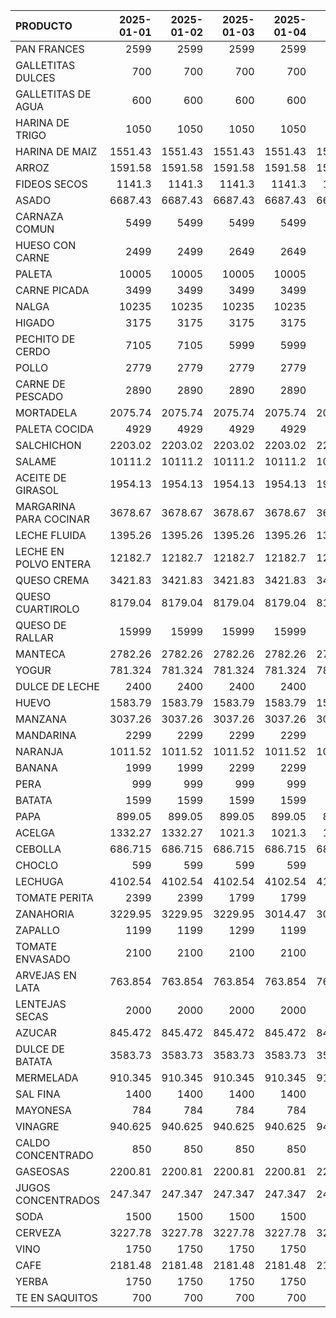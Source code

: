 | PRODUCTO               |   2025-01-01 |   2025-01-02 |   2025-01-03 |   2025-01-04 |   2025-01-05 |   2025-01-06 |   2025-01-07 |   2025-01-08 |   2025-01-09 |   2025-01-10 |   2025-01-11 |   2025-01-12 |   2025-01-13 |   2025-01-14 |   2025-01-15 |   2025-01-16 |   2025-01-17 |   2025-01-18 |   2025-01-19 |   2025-01-20 |   2025-01-21 |   2025-01-22 |   2025-01-23 |   2025-01-24 |   2025-01-25 |   2025-01-26 |   2025-01-27 |   2025-01-28 |
|:-----------------------|-------------:|-------------:|-------------:|-------------:|-------------:|-------------:|-------------:|-------------:|-------------:|-------------:|-------------:|-------------:|-------------:|-------------:|-------------:|-------------:|-------------:|-------------:|-------------:|-------------:|-------------:|-------------:|-------------:|-------------:|-------------:|-------------:|-------------:|-------------:|
| PAN FRANCES            |     2599     |     2599     |     2599     |     2599     |     2599     |     2599     |     2599     |     2729.08  |     2729.08  |     2729.08  |     2729.08  |     2729.08  |     2729.08  |     2729.08  |     2729.08  |     2729.08  |     2729.08  |     2729.08  |     2729.08  |     2729.08  |     2729.08  |     2729.08  |     2729.08  |     2729.08  |     2729.08  |     2729.08  |     2729.08  |     2729.08  |
| GALLETITAS DULCES      |      700     |      700     |      700     |      700     |      700     |      700     |      700     |      700     |      700     |      700     |      700     |      700     |      700     |      700     |      700     |      700     |      700     |      700     |      700     |      700     |      700     |      700     |      700     |      700     |      700     |      700     |      700     |      700     |
| GALLETITAS DE AGUA     |      600     |      600     |      600     |      600     |      600     |      600     |      600     |      600     |      600     |      600     |      600     |      600     |      600     |      600     |      600     |      600     |      600     |      600     |      600     |      600     |      600     |      600     |      600     |      600     |      600     |      600     |      600     |      600     |
| HARINA DE TRIGO        |     1050     |     1050     |     1050     |     1050     |     1050     |     1050     |     1050     |     1050     |     1050     |     1050     |     1050     |     1050     |     1050     |     1050     |     1050     |     1050     |     1050     |     1050     |     1050     |     1050     |      850     |      850     |      850     |      850     |      850     |      850     |      850     |      850     |
| HARINA DE MAIZ         |     1551.43  |     1551.43  |     1551.43  |     1551.43  |     1551.43  |     1551.43  |     1551.43  |     1551.43  |     1551.43  |     1551.43  |     1551.43  |     1551.43  |     1551.43  |     1551.43  |     1551.43  |     1551.43  |     1551.43  |     1551.43  |     1551.43  |     1551.43  |     1551.43  |     1551.43  |     1551.43  |     1551.43  |     1551.43  |     1551.43  |     1551.43  |     1551.43  |
| ARROZ                  |     1591.58  |     1591.58  |     1591.58  |     1591.58  |     1591.58  |     1591.58  |     1591.58  |     1591.58  |     1591.58  |     1591.58  |     1591.58  |     1591.58  |     1591.58  |     1591.58  |     1591.58  |     1591.58  |     1591.58  |     1591.58  |     1591.58  |     1591.58  |     1591.58  |     1591.58  |     1591.58  |     1591.58  |     1591.58  |     1591.58  |     1591.58  |     1591.58  |
| FIDEOS SECOS           |     1141.3   |     1141.3   |     1141.3   |     1141.3   |     1141.3   |     1141.3   |     1141.3   |     1141.3   |     1141.3   |     1141.3   |     1141.3   |     1141.3   |     1141.3   |     1141.3   |     1141.3   |     1141.3   |     1141.3   |     1141.3   |     1141.3   |     1141.3   |     1141.3   |     1141.3   |     1141.3   |     1141.3   |     1141.3   |     1141.3   |     1141.3   |     1141.3   |
| ASADO                  |     6687.43  |     6687.43  |     6687.43  |     6687.43  |     6687.43  |     6687.43  |     6687.43  |     6687.43  |     6687.43  |     6687.43  |     6687.43  |     6687.43  |     6687.43  |     6687.43  |     6687.43  |     6687.43  |     6687.43  |     6687.43  |     6687.43  |     6687.43  |     6687.43  |     6687.43  |     6687.43  |     6687.43  |     6687.43  |     6687.43  |     6687.43  |     6824.39  |
| CARNAZA COMUN          |     5499     |     5499     |     5499     |     5499     |     5499     |     5499     |     5499     |     5499     |     5499     |     5499     |     5499     |     5499     |     5499     |     5499     |     5499     |     5499     |     5499     |     5499     |     5499     |     5499     |     5499     |     5499     |     5499     |     5499     |     5499     |     5499     |     5499     |     5499     |
| HUESO CON CARNE        |     2499     |     2499     |     2649     |     2649     |     2649     |     2499     |     2499     |     2499     |     2499     |     2499     |     2499     |     2499     |     2499     |     2499     |     2499     |     2499     |     2499     |     2499     |     2499     |     2499     |     2499     |     2499     |     2499     |     2499     |     2499     |     2499     |     2499     |     2499     |
| PALETA                 |    10005     |    10005     |    10005     |    10005     |    10005     |    10005     |    10005     |    10005     |    10005     |    10005     |    10005     |    10005     |    10005     |    10005     |    10005     |    10005     |    10005     |    10005     |    10005     |    10005     |    10005     |    10005     |    10005     |    10005     |    10005     |    10005     |    10005     |    10209     |
| CARNE PICADA           |     3499     |     3499     |     3499     |     3499     |     3499     |     3499     |     3499     |     3499     |     3499     |     3499     |     3499     |     3499     |     3499     |     3499     |     3499     |     3499     |     3499     |     3499     |     3499     |     3499     |     3499     |     3499     |     3499     |     3499     |     3499     |     3499     |     3499     |     3499     |
| NALGA                  |    10235     |    10235     |    10235     |    10235     |    10235     |    10235     |    10235     |    10235     |    10235     |    10235     |    10235     |    10235     |    10235     |    10235     |    10235     |    10235     |    10235     |    10235     |    10235     |    10235     |    10235     |    10235     |    10235     |    10235     |    10235     |    10235     |    10235     |    10439     |
| HIGADO                 |     3175     |     3175     |     3175     |     3175     |     3175     |     3175     |     3175     |     3175     |     3175     |     3175     |     3175     |     3175     |     3175     |     3175     |     3175     |     3175     |     3175     |     3175     |     3175     |     3175     |     3175     |     3175     |     3175     |     3175     |     3175     |     3175     |     3175     |     3175     |
| PECHITO DE CERDO       |     7105     |     7105     |     5999     |     5999     |     5999     |     7105     |     7105     |     7105     |     7105     |     7105     |     7105     |     7105     |     7105     |     7105     |     7105     |     7105     |     7105     |     7105     |     7105     |     7105     |     7105     |     7465     |     7465     |     6399     |     6399     |     6399     |     6399     |     6399     |
| POLLO                  |     2779     |     2779     |     2779     |     2779     |     2779     |     2779     |     2779     |     2779     |     2779     |     2199     |     2199     |     2199     |     2779     |     2779     |     2779     |     2779     |     2779     |     2779     |     2779     |     2779     |     2779     |     2779     |     2779     |     2779     |     2779     |     2779     |     2779     |     2779     |
| CARNE DE PESCADO       |     2890     |     2890     |     2890     |     2890     |     2890     |     2890     |     2890     |     2890     |     2890     |     2890     |     2890     |     2890     |     2890     |     2890     |     2890     |     2890     |     2890     |     2890     |     2890     |     2890     |     2890     |     2890     |     2890     |     2890     |     2890     |     2890     |     2890     |     2890     |
| MORTADELA              |     2075.74  |     2075.74  |     2075.74  |     2075.74  |     2075.74  |     2075.74  |     2075.74  |     2075.74  |     2075.74  |     2075.74  |     2075.74  |     2075.74  |     2075.74  |     2075.74  |     2179.23  |     2179.23  |     2179.23  |     2179.23  |     2179.23  |     2179.23  |     2179.23  |     2179.23  |     2179.23  |     2179.23  |     2179.23  |     2179.23  |     2179.23  |     2179.23  |
| PALETA COCIDA          |     4929     |     4929     |     4929     |     4929     |     4929     |     4929     |     4929     |     4929     |     4929     |     4929     |     4929     |     4929     |     4929     |     4929     |     5175     |     5175     |     5175     |     5175     |     5175     |     5175     |     5175     |     5175     |     5175     |     5175     |     5175     |     5175     |     5175     |     5175     |
| SALCHICHON             |     2203.02  |     2203.02  |     2203.02  |     2203.02  |     2203.02  |     2203.02  |     2203.02  |     2203.02  |     2203.02  |     2203.02  |     2203.02  |     2203.02  |     2203.02  |     2313.37  |     2313.37  |     2313.37  |     2313.37  |     2313.37  |     2313.37  |     2313.37  |     2313.37  |     2313.37  |     2313.37  |     2313.37  |     2313.37  |     2313.37  |     2313.37  |     2313.37  |
| SALAME                 |    10111.2   |    10111.2   |    10111.2   |    10111.2   |    10111.2   |    10111.2   |    10111.2   |    10111.2   |    10111.2   |    10111.2   |    10111.2   |    10111.2   |    10111.2   |    10111.2   |    10111.2   |    10111.2   |    10111.2   |    10111.2   |    10111.2   |    10111.2   |    10111.2   |    10615.2   |    10615.2   |    10615.2   |    10615.2   |    10615.2   |    10615.2   |    10615.2   |
| ACEITE DE GIRASOL      |     1954.13  |     1954.13  |     1954.13  |     1954.13  |     1954.13  |     1954.13  |     1954.13  |     1954.13  |     1954.13  |     1954.13  |     1954.13  |     1954.13  |     1954.13  |     1954.13  |     1954.13  |     2126.55  |     2126.55  |     2126.55  |     2126.55  |     2126.55  |     2126.55  |     2126.55  |     2126.55  |     2126.55  |     2126.55  |     2126.55  |     2126.55  |     2126.55  |
| MARGARINA PARA COCINAR |     3678.67  |     3678.67  |     3678.67  |     3678.67  |     3678.67  |     3678.67  |     3678.67  |     3678.67  |     3678.67  |     3678.67  |     3678.67  |     3678.67  |     3678.67  |     3678.67  |     3678.67  |     3678.67  |     3678.67  |     3678.67  |     3678.67  |     3678.67  |     3678.67  |     3678.67  |     3678.67  |     3678.67  |     3678.67  |     3678.67  |     3678.67  |     3678.67  |
| LECHE FLUIDA           |     1395.26  |     1395.26  |     1395.26  |     1395.26  |     1395.26  |     1395.26  |     1395.26  |     1395.26  |     1395.26  |     1395.26  |     1395.26  |     1395.26  |     1395.26  |     1395.26  |     1395.26  |     1395.26  |     1395.26  |     1395.26  |     1395.26  |     1395.26  |     1395.26  |     1395.26  |     1395.26  |     1395.26  |     1395.26  |     1395.26  |     1395.26  |     1395.26  |
| LECHE EN POLVO ENTERA  |    12182.7   |    12182.7   |    12182.7   |    12182.7   |    12182.7   |    12182.7   |    12182.7   |    12182.7   |    12182.7   |    12182.7   |    12182.7   |    12182.7   |    12182.7   |    12182.7   |    12182.7   |    12182.7   |    12182.7   |    12182.7   |    12182.7   |    12182.7   |    12182.7   |    12182.7   |    12182.7   |    12182.7   |    12182.7   |    12182.7   |    12182.7   |    12182.7   |
| QUESO CREMA            |     3421.83  |     3421.83  |     3421.83  |     3421.83  |     3421.83  |     3421.83  |     3421.83  |     3421.83  |     3421.83  |     3421.83  |     3421.83  |     3421.83  |     3421.83  |     3421.83  |     3421.83  |     3421.83  |     3421.83  |     3421.83  |     3421.83  |     3421.83  |     3313.77  |     3421.83  |     3421.83  |     3421.83  |     3421.83  |     3421.83  |     3421.83  |     3421.83  |
| QUESO CUARTIROLO       |     8179.04  |     8179.04  |     8179.04  |     8179.04  |     8179.04  |     8179.04  |     8179.04  |     8179.04  |     8179.04  |     8179.04  |     8179.04  |     8179.04  |     8179.04  |     8179.04  |     8179.04  |     8179.04  |     8179.04  |     8179.04  |     8179.04  |     8179.04  |     8179.04  |     7978.66  |     7978.66  |     7978.66  |     7978.66  |     7978.66  |     7978.66  |     7978.66  |
| QUESO DE RALLAR        |    15999     |    15999     |    15999     |    15999     |    15999     |    15999     |    15999     |    15999     |    15999     |    15999     |    15999     |    15999     |    15999     |    15999     |    15999     |    15999     |    15999     |    15999     |    15999     |    15999     |    15999     |    15999     |    15999     |    15999     |    15999     |    15999     |    15999     |    15999     |
| MANTECA                |     2782.26  |     2782.26  |     2782.26  |     2782.26  |     2782.26  |     2782.26  |     2782.26  |     2782.26  |     2782.26  |     2782.26  |     2782.26  |     2782.26  |     2782.26  |     2782.26  |     2782.26  |     2782.26  |     2782.26  |     2782.26  |     2782.26  |     2782.26  |     2782.26  |     2782.26  |     2782.26  |     2782.26  |     2782.26  |     2782.26  |     2782.26  |     2782.26  |
| YOGUR                  |      781.324 |      781.324 |      781.324 |      781.324 |      781.324 |      781.324 |      781.324 |      781.324 |      781.324 |      781.324 |      781.324 |      781.324 |      781.324 |      781.324 |      781.324 |      781.324 |      781.324 |      781.324 |      781.324 |      781.324 |      747.353 |      781.324 |      781.324 |      781.324 |      781.324 |      781.324 |      781.324 |      781.324 |
| DULCE DE LECHE         |     2400     |     2400     |     2400     |     2400     |     2400     |     2400     |     2400     |     2400     |     2400     |     2400     |     2400     |     2400     |     2400     |     2400     |     2400     |     2400     |     2400     |     2400     |     2400     |     2400     |     2400     |     2400     |     2400     |     2400     |     2400     |     2400     |     2400     |     2400     |
| HUEVO                  |     1583.79  |     1583.79  |     1583.79  |     1583.79  |     1583.79  |     1583.79  |     1583.79  |     1583.79  |     1583.79  |     1583.79  |     1583.79  |     1583.79  |     1583.79  |     1583.79  |     1583.79  |     1583.79  |     1583.79  |     1583.79  |     1583.79  |     1583.79  |     1583.79  |     1583.79  |     1583.79  |     1583.79  |     1583.79  |     1583.79  |     1583.79  |     1583.79  |
| MANZANA                |     3037.26  |     3037.26  |     3037.26  |     3037.26  |     3037.26  |     3037.26  |     3163.86  |     3163.86  |     3163.86  |     3163.86  |     3163.86  |     3163.86  |     3163.86  |     3163.86  |     3163.86  |     3163.86  |     3163.86  |     3163.86  |     3163.86  |     3163.86  |     3163.86  |     3163.86  |     3163.86  |     3163.86  |     3163.86  |     3163.86  |     3163.86  |     3163.86  |
| MANDARINA              |     2299     |     2299     |     2299     |     2299     |     2299     |     2299     |     2299     |     2299     |     2299     |     2299     |     2299     |     2299     |     2299     |     2299     |     2299     |     2299     |     2299     |     2299     |     2299     |     2299     |     2299     |     2299     |     2299     |     2299     |     2299     |     2299     |     2299     |     2299     |
| NARANJA                |     1011.52  |     1011.52  |     1011.52  |     1011.52  |     1011.52  |     1011.52  |     1123.95  |     1123.95  |     1123.95  |     1123.95  |     1123.95  |     1123.95  |     1123.95  |     1123.95  |     1123.95  |     1123.95  |     1123.95  |     1123.95  |     1123.95  |     1123.95  |     1123.95  |      861.606 |      861.606 |      861.606 |      861.606 |      861.606 |      861.606 |      861.606 |
| BANANA                 |     1999     |     1999     |     2299     |     2299     |     2299     |     2299     |     2299     |     2299     |     2299     |     2299     |     2299     |     2299     |     2299     |     2299     |     2299     |     2299     |     2299     |     2299     |     2299     |     2299     |     2299     |     2299     |     2299     |     2299     |     2299     |     2299     |     2299     |     2299     |
| PERA                   |      999     |      999     |      999     |      999     |      999     |      999     |     1132.29  |     1132.29  |     1132.29  |     1132.29  |     1132.29  |     1132.29  |     1132.29  |     1132.29  |     1132.29  |     1132.29  |     1132.29  |     1132.29  |     1132.29  |     1132.29  |     1132.29  |     1132.29  |     1132.29  |     1132.29  |      999     |      999     |      999     |      999     |
| BATATA                 |     1599     |     1599     |     1599     |     1599     |     1599     |     1599     |     1599     |     1599     |     1599     |     1599     |     1599     |     1599     |     1599     |     1599     |     1499     |     1499     |     1499     |     1499     |     1499     |     1499     |     1499     |     1499     |     1499     |     1499     |     1499     |     1499     |     1499     |     1499     |
| PAPA                   |      899.05  |      899.05  |      899.05  |      899.05  |      899.05  |      899.05  |      899.05  |      899.05  |      899.05  |      899.05  |      899.05  |      899.05  |      899.05  |      899.05  |      899.05  |      899.05  |      899.05  |      899.05  |      899.05  |      899.05  |      899.05  |      899.05  |      899.05  |      899.05  |      899.05  |      899.05  |      539.07  |      539.07  |
| ACELGA                 |     1332.27  |     1332.27  |     1021.3   |     1021.3   |     1021.3   |     1021.3   |     1021.3   |     1021.3   |     1021.3   |     1021.3   |     1021.3   |     1021.3   |     1021.3   |     1021.3   |     1021.3   |     1021.3   |     1021.3   |     1021.3   |     1021.3   |     1021.3   |     1021.3   |     1021.3   |     1021.3   |     1021.3   |     1021.3   |     1021.3   |     1021.3   |     1021.3   |
| CEBOLLA                |      686.715 |      686.715 |      686.715 |      686.715 |      686.715 |      686.715 |      686.715 |      686.715 |      686.715 |      686.715 |      686.715 |      686.715 |      686.715 |      686.715 |      824.195 |      824.195 |      824.195 |      824.195 |      824.195 |      824.195 |      824.195 |      824.195 |      824.195 |      824.195 |      824.195 |      824.195 |      824.195 |      824.195 |
| CHOCLO                 |      599     |      599     |      599     |      599     |      599     |      599     |      599     |      599     |      549     |      549     |      499     |      499     |      499     |      399     |      399     |      399     |      399     |      399     |      399     |      399     |      399     |      399     |      399     |      399     |      399     |      399     |      399     |      429     |
| LECHUGA                |     4102.54  |     4102.54  |     4102.54  |     4102.54  |     4102.54  |     4102.54  |     4102.54  |     4102.54  |     4102.54  |     4102.54  |     4102.54  |     4102.54  |     4102.54  |     4102.54  |     4102.54  |     4102.54  |     4102.54  |     4102.54  |     4102.54  |     4102.54  |     4102.54  |     4102.54  |     4102.54  |     4102.54  |     4102.54  |     4102.54  |     4102.54  |     4102.54  |
| TOMATE PERITA          |     2399     |     2399     |     1799     |     1799     |     1799     |     1149     |     1149     |     1149     |     1149     |      999     |      999     |      999     |     1399     |     2499     |     2499     |     2499     |     2499     |     2199     |     2199     |     2199     |     1599     |     1599     |     1199     |     1199     |     1099     |     1099     |     1099     |     1199     |
| ZANAHORIA              |     3229.95  |     3229.95  |     3229.95  |     3014.47  |     3014.47  |     3014.47  |     3014.47  |     3014.47  |     3229.95  |     3229.95  |     3229.95  |     3229.95  |     3229.95  |     3229.95  |     3229.95  |     3229.95  |     3229.95  |     3229.95  |     3229.95  |     2583.53  |     2583.53  |     2583.53  |     2583.53  |     3229.95  |     3229.95  |     3229.95  |     3229.95  |     3229.95  |
| ZAPALLO                |     1199     |     1199     |     1299     |     1199     |     1199     |     1199     |     1199     |     1199     |     1099     |     1099     |     1099     |     1099     |     1099     |     1099     |      999     |      999     |      999     |      999     |      999     |      999     |      999     |      999     |      999     |      899     |      899     |      899     |      899     |      999     |
| TOMATE ENVASADO        |     2100     |     2100     |     2100     |     2100     |     2100     |     2100     |     2100     |     2100     |     2100     |     2100     |     2100     |     2100     |     2100     |     2100     |     2100     |     2100     |     2100     |     2100     |     2100     |     2100     |     2100     |     2100     |     2100     |     2100     |     2100     |     2100     |     2100     |     2100     |
| ARVEJAS EN LATA        |      763.854 |      763.854 |      763.854 |      763.854 |      763.854 |      763.854 |      763.854 |      716.113 |      716.113 |      716.113 |      716.113 |      716.113 |      716.113 |      716.113 |      716.113 |      716.113 |      716.113 |      716.113 |      716.113 |      716.113 |      716.113 |      716.113 |      716.113 |      716.113 |      716.113 |      716.113 |      716.113 |      716.113 |
| LENTEJAS SECAS         |     2000     |     2000     |     2000     |     2000     |     2000     |     2000     |     2000     |     2000     |     2000     |     2000     |     2000     |     2000     |     2000     |     2000     |     2000     |     2000     |     2000     |     2000     |     2000     |     2000     |     2000     |     2000     |     2000     |     2000     |     2000     |     2000     |     2000     |     2000     |
| AZUCAR                 |      845.472 |      845.472 |      845.472 |      845.472 |      845.472 |      845.472 |      845.472 |      845.472 |      845.472 |      845.472 |      845.472 |      845.472 |      845.472 |      845.472 |      845.472 |      845.472 |      845.472 |      845.472 |      845.472 |      845.472 |      845.472 |      845.472 |      845.472 |      845.472 |      845.472 |      845.472 |      845.472 |      845.472 |
| DULCE DE BATATA        |     3583.73  |     3583.73  |     3583.73  |     3583.73  |     3583.73  |     3583.73  |     3583.73  |     3583.73  |     3583.73  |     3583.73  |     3583.73  |     3583.73  |     3583.73  |     3583.73  |     3583.73  |     3583.73  |     3583.73  |     3583.73  |     3583.73  |     3583.73  |     3583.73  |     3583.73  |     3583.73  |     3583.73  |     3583.73  |     3583.73  |     3583.73  |     3583.73  |
| MERMELADA              |      910.345 |      910.345 |      910.345 |      910.345 |      910.345 |      910.345 |      910.345 |      910.345 |      910.345 |      910.345 |      910.345 |      910.345 |      910.345 |      910.345 |      910.345 |      910.345 |      910.345 |      910.345 |      910.345 |      910.345 |      910.345 |      910.345 |      910.345 |      910.345 |      910.345 |      910.345 |      910.345 |      910.345 |
| SAL FINA               |     1400     |     1400     |     1400     |     1400     |     1400     |     1400     |     1400     |     1400     |     1400     |     1400     |     1400     |     1400     |     1400     |     1400     |     1400     |     1400     |     1450     |     1450     |     1450     |     1450     |     1450     |     1450     |     1450     |     1450     |     1450     |     1450     |     1450     |     1450     |
| MAYONESA               |      784     |      784     |      784     |      784     |      784     |      784     |      784     |      784     |      784     |      784     |      784     |      784     |      784     |      784     |      784     |      784     |      784     |      784     |      784     |      784     |      784     |      784     |      784     |      784     |      784     |      784     |      784     |      784     |
| VINAGRE                |      940.625 |      940.625 |      940.625 |      940.625 |      940.625 |      940.625 |      940.625 |      940.625 |      940.625 |      940.625 |      940.625 |      940.625 |      940.625 |      940.625 |      940.625 |      940.625 |      940.625 |      940.625 |      940.625 |      940.625 |      940.625 |      940.625 |      940.625 |      940.625 |      940.625 |      940.625 |      940.625 |      940.625 |
| CALDO CONCENTRADO      |      850     |      850     |      850     |      850     |      850     |      850     |      850     |      850     |      850     |      850     |      850     |      850     |      850     |      850     |      850     |      850     |      850     |      850     |      850     |      850     |      850     |      850     |      850     |      850     |      850     |      850     |      850     |      850     |
| GASEOSAS               |     2200.81  |     2200.81  |     2200.81  |     2200.81  |     2200.81  |     2200.81  |     2200.81  |     2200.81  |     2200.81  |     2200.81  |     2200.81  |     2200.81  |     2200.81  |     2200.81  |     2200.81  |     2200.81  |     2200.81  |     2200.81  |     2200.81  |     2200.81  |     2200.81  |     2200.81  |     2200.81  |     2200.81  |     2200.81  |     2200.81  |     2200.81  |     2200.81  |
| JUGOS CONCENTRADOS     |      247.347 |      247.347 |      247.347 |      247.347 |      247.347 |      247.347 |      247.347 |      247.347 |      247.347 |      247.347 |      247.347 |      247.347 |      247.347 |      247.347 |      247.347 |      247.347 |      247.347 |      247.347 |      247.347 |      247.347 |      247.347 |      247.347 |      247.347 |      247.347 |      247.347 |      247.347 |      247.347 |      247.347 |
| SODA                   |     1500     |     1500     |     1500     |     1500     |     1500     |     1500     |     1500     |     1500     |     1500     |     1500     |     1500     |     1500     |     1500     |     1500     |     1500     |     1500     |     1500     |     1500     |     1500     |     1500     |     1500     |     1500     |     1500     |     1500     |     1500     |     1500     |     1500     |     1500     |
| CERVEZA                |     3227.78  |     3227.78  |     3227.78  |     3227.78  |     3227.78  |     3227.78  |     3227.78  |     3227.78  |     3227.78  |     3227.78  |     3227.78  |     3227.78  |     3227.78  |     3227.78  |     3227.78  |     3227.78  |     3227.78  |     3227.78  |     3227.78  |     3227.78  |     3227.78  |     3227.78  |     3227.78  |     3227.78  |     3227.78  |     3227.78  |     3227.78  |     3227.78  |
| VINO                   |     1750     |     1750     |     1750     |     1750     |     1750     |     1750     |     1750     |     1750     |     1750     |     1750     |     1750     |     1750     |     1750     |     1750     |     1750     |     1750     |     1750     |     1750     |     1750     |     1750     |     1750     |     1750     |     1750     |     1750     |     1750     |     1750     |     1750     |     1750     |
| CAFE                   |     2181.48  |     2181.48  |     2181.48  |     2181.48  |     2181.48  |     2181.48  |     2181.48  |     2181.48  |     2181.48  |     2181.48  |     2181.48  |     2181.48  |     2181.48  |     2181.48  |     2181.48  |     2181.48  |     2181.48  |     2181.48  |     2181.48  |     2181.48  |     2181.48  |     2181.48  |     2181.48  |     2181.48  |     2181.48  |     2181.48  |     2181.48  |     2181.48  |
| YERBA                  |     1750     |     1750     |     1750     |     1750     |     1750     |     1750     |     1750     |     1750     |     1750     |     1750     |     1750     |     1750     |     1750     |     1750     |     1750     |     1750     |     1750     |     1750     |     1750     |     1750     |     1750     |     1750     |     1750     |     1750     |     1750     |     1750     |     1750     |     1750     |
| TE EN SAQUITOS         |      700     |      700     |      700     |      700     |      700     |      700     |      700     |      700     |      700     |      700     |      700     |      700     |      700     |      700     |      700     |      700     |      700     |      700     |      700     |      700     |      700     |      700     |      700     |      700     |      700     |      700     |      700     |      700     |
